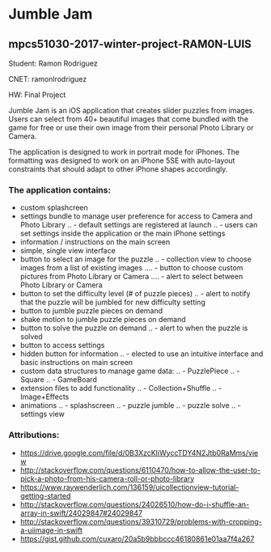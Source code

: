 


# Jumble Jam
## mpcs51030-2017-winter-project-RAM0N-LUIS
Student: Ramon Rodriguez

CNET: ramonlrodriguez

HW: Final Project


Jumble Jam is an iOS application that creates slider puzzles from images.  Users can 
select from 40+ beautiful images that come bundled with the game for free or use their 
own image from their personal Photo Library or Camera.


The application is designed to work in portrait mode for iPhones.  The formatting was
designed to work on an iPhone 5SE with auto-layout constraints that should adapt to
other iPhone shapes accordingly.


### The application contains:
- custom splashcreen
- settings bundle to manage user preference for access to Camera and Photo Library
.. - default settings are registered at launch
.. - users can set settings inside the application or the main iPhone settings
- information / instructions on the main screen
- simple, single view interface
- button to select an image for the puzzle
.. - collection view to choose images from a list of existing images
.... - button to choose custom pictures from Photo Library or Camera
.... - alert to select between Photo Library or Camera
- button to set the difficulty level (# of puzzle pieces)
.. - alert to notify that the puzzle will be jumbled for new difficulty setting
- button to jumble puzzle pieces on demand
- shake motion to jumble puzzle pieces on demand
- button to solve the puzzle on demand
.. - alert to when the puzzle is solved
- button to access settings
- hidden button for information
.. - elected to use an intuitive interface and basic instructions on main screen
- custom data structures to manage game data:
.. - PuzzlePiece
.. - Square
.. - GameBoard
- extension files to add functionality
.. - Collection+Shuffle
.. - Image+Effects
- animations
.. - splashscreen
.. - puzzle jumble
.. - puzzle solve
.. - settings view


### Attributions:
- https://drive.google.com/file/d/0B3XzcKIiWyccTDY4N2Jtb0RaMms/view
- http://stackoverflow.com/questions/6110470/how-to-allow-the-user-to-pick-a-photo-from-his-camera-roll-or-photo-library
- https://www.raywenderlich.com/136159/uicollectionview-tutorial-getting-started
- http://stackoverflow.com/questions/24026510/how-do-i-shuffle-an-array-in-swift/24029847#24029847
- http://stackoverflow.com/questions/39310729/problems-with-cropping-a-uiimage-in-swift
- https://gist.github.com/cuxaro/20a5b9bbbccc46180861e01aa7f4a267
